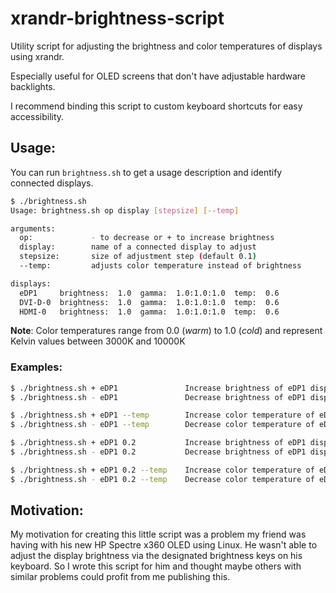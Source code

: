 # xrandr-brightness-script
Utility script for adjusting the brightness and color temperatures of displays using xrandr.

Especially useful for OLED screens that don't have adjustable hardware backlights.

I recommend binding this script to custom keyboard shortcuts for easy accessibility.

## Usage:

You can run `brightness.sh` to get a usage description and identify connected displays.

```sh
$ ./brightness.sh
Usage: brightness.sh op display [stepsize] [--temp]

arguments:
  op:             - to decrease or + to increase brightness
  display:        name of a connected display to adjust
  stepsize:       size of adjustment step (default 0.1)
  --temp:         adjusts color temperature instead of brightness

displays:
  eDP1     brightness:  1.0  gamma:  1.0:1.0:1.0  temp:  0.6
  DVI-D-0  brightness:  1.0  gamma:  1.0:1.0:1.0  temp:  0.6
  HDMI-0   brightness:  1.0  gamma:  1.0:1.0:1.0  temp:  0.6
```

**Note**: Color temperatures range from 0.0 (*warm*) to 1.0 (*cold*) and represent Kelvin values between 3000K and 10000K

### Examples:

```sh
$ ./brightness.sh + eDP1               Increase brightness of eDP1 display by 0.1
$ ./brightness.sh - eDP1               Decrease brightness of eDP1 display by 0.1

$ ./brightness.sh + eDP1 --temp        Increase color temperature of eDP1 display by 0.1
$ ./brightness.sh - eDP1 --temp        Decrease color temperature of eDP1 display by 0.1

$ ./brightness.sh + eDP1 0.2           Increase brightness of eDP1 display by 0.2
$ ./brightness.sh - eDP1 0.2           Decrease brightness of eDP1 display by 0.2

$ ./brightness.sh + eDP1 0.2 --temp    Increase color temperature of eDP1 display by 0.2
$ ./brightness.sh - eDP1 0.2 --temp    Decrease color temperature of eDP1 display by 0.2
```
## Motivation:

My motivation for creating this little script was a problem my friend was having with his new HP Spectre x360 OLED using Linux.
He wasn't able to adjust the display brightness via the designated brightness keys on his keyboard. 
So I wrote this script for him and thought maybe others with similar problems could profit from me publishing this.
